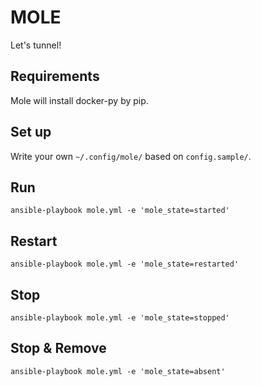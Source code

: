 MOLE
====

Let's tunnel!

Requirements
------------

Mole will install docker-py by pip.

Set up
------

Write your own `~/.config/mole/` based on `config.sample/`.

Run
---

    ansible-playbook mole.yml -e 'mole_state=started'

Restart
-------

    ansible-playbook mole.yml -e 'mole_state=restarted'

Stop
----

    ansible-playbook mole.yml -e 'mole_state=stopped'

Stop & Remove
-------------

    ansible-playbook mole.yml -e 'mole_state=absent'

